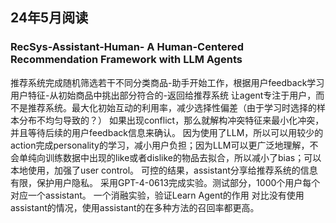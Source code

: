 
## 24年5月阅读

### RecSys-Assistant-Human- A Human-Centered Recommendation Framework with LLM Agents
推荐系统完成随机筛选若干不同分类商品-助手开始工作，根据用户feedback学习用户特征-从初始商品中挑出部分符合的-返回给推荐系统
让agent专注于用户，而不是推荐系统。最大化初始互动的利用率，减少选择性偏差（由于学习时选择的样本分布不均匀导致的？）
如果出现conflict，那么就解构冲突特征来最小化冲突，并且等待后续的用户feedback信息来确认。
因为使用了LLM，所以可以用较少的action完成personality的学习，减小用户负担；因为LLM可以更广泛地理解，不会单纯向训练数据中出现的like或者dislike的物品去拟合，所以减小了bias；可以本地使用，加强了user control。
可控的结果，assistant分享给推荐系统的信息有限，保护用户隐私。
采用GPT-4-0613完成实验。测试部分，1000个用户每个对应一个assistant。  一个消融实验，验证Learn Agent的作用
对比没有使用assistant的情况，使用assistant的在多种方法的召回率都更高。
